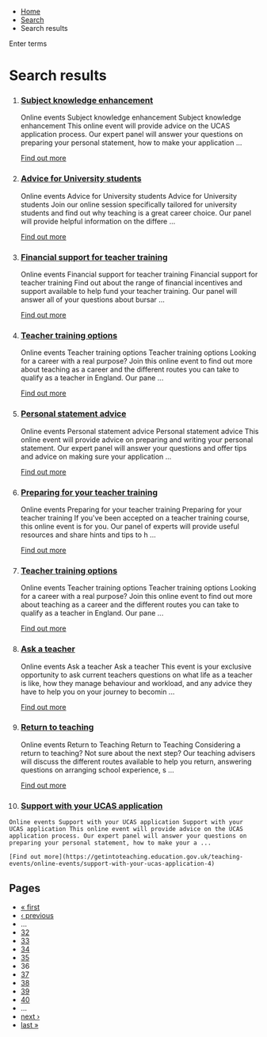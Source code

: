 *   [Home](/)
*   [Search](/search)
*   Search results

Enter terms 

Search results
==============

1.  ### [Subject knowledge enhancement](https://getintoteaching.education.gov.uk/teaching-events/online-events/subject-knowledge-enhancement-2)
    
    Online events Subject knowledge enhancement Subject knowledge enhancement This online event will provide advice on the UCAS application process. Our expert panel will answer your questions on preparing your personal statement, how to make your application ...
    
    [Find out more](https://getintoteaching.education.gov.uk/teaching-events/online-events/subject-knowledge-enhancement-2)
    
2.  ### [Advice for University students](https://getintoteaching.education.gov.uk/teaching-events/online-events/advice-for-university-students-2)
    
    Online events Advice for University students Advice for University students Join our online session specifically tailored for university students and find out why teaching is a great career choice. Our panel will provide helpful information on the differe ...
    
    [Find out more](https://getintoteaching.education.gov.uk/teaching-events/online-events/advice-for-university-students-2)
    
3.  ### [Financial support for teacher training](https://getintoteaching.education.gov.uk/teaching-events/online-events/financial-support-for-teacher-training-4)
    
    Online events Financial support for teacher training Financial support for teacher training Find out about the range of financial incentives and support available to help fund your teacher training. Our panel will answer all of your questions about bursar ...
    
    [Find out more](https://getintoteaching.education.gov.uk/teaching-events/online-events/financial-support-for-teacher-training-4)
    
4.  ### [Teacher training options](https://getintoteaching.education.gov.uk/teaching-events/online-events/teacher-training-options-3)
    
    Online events Teacher training options Teacher training options Looking for a career with a real purpose? Join this online event to find out more about teaching as a career and the different routes you can take to qualify as a teacher in England. Our pane ...
    
    [Find out more](https://getintoteaching.education.gov.uk/teaching-events/online-events/teacher-training-options-3)
    
5.  ### [Personal statement advice](https://getintoteaching.education.gov.uk/teaching-events/online-events/personal-statement-advice-2)
    
    Online events Personal statement advice Personal statement advice This online event will provide advice on preparing and writing your personal statement. Our expert panel will answer your questions and offer tips and advice on making sure your application ...
    
    [Find out more](https://getintoteaching.education.gov.uk/teaching-events/online-events/personal-statement-advice-2)
    
6.  ### [Preparing for your teacher training](https://getintoteaching.education.gov.uk/teaching-events/online-events/preparing-for-your-teacher-training-1)
    
    Online events Preparing for your teacher training Preparing for your teacher training If you've been accepted on a teacher training course, this online event is for you. Our panel of experts will provide useful resources and share hints and tips to h ...
    
    [Find out more](https://getintoteaching.education.gov.uk/teaching-events/online-events/preparing-for-your-teacher-training-1)
    
7.  ### [Teacher training options](https://getintoteaching.education.gov.uk/teaching-events/online-events/teacher-training-options-4)
    
    Online events Teacher training options Teacher training options Looking for a career with a real purpose? Join this online event to find out more about teaching as a career and the different routes you can take to qualify as a teacher in England. Our pane ...
    
    [Find out more](https://getintoteaching.education.gov.uk/teaching-events/online-events/teacher-training-options-4)
    
8.  ### [Ask a teacher](https://getintoteaching.education.gov.uk/teaching-events/online-events/ask-a-teacher-0)
    
    Online events Ask a teacher Ask a teacher This event is your exclusive opportunity to ask current teachers questions on what life as a teacher is like, how they manage behaviour and workload, and any advice they have to help you on your journey to becomin ...
    
    [Find out more](https://getintoteaching.education.gov.uk/teaching-events/online-events/ask-a-teacher-0)
    
9.  ### [Return to teaching](https://getintoteaching.education.gov.uk/teaching-events/online-events/return-to-teaching-3)
    
    Online events Return to Teaching Return to Teaching Considering a return to teaching? Not sure about the next step? Our teaching advisers will discuss the different routes available to help you return, answering questions on arranging school experience, s ...
    
    [Find out more](https://getintoteaching.education.gov.uk/teaching-events/online-events/return-to-teaching-3)
    
10.  ### [Support with your UCAS application](https://getintoteaching.education.gov.uk/teaching-events/online-events/support-with-your-ucas-application-4)
    
    Online events Support with your UCAS application Support with your UCAS application This online event will provide advice on the UCAS application process. Our expert panel will answer your questions on preparing your personal statement, how to make your a ...
    
    [Find out more](https://getintoteaching.education.gov.uk/teaching-events/online-events/support-with-your-ucas-application-4)
    

Pages
-----

*   [« first](/search/site "Go to first page")
*   [‹ previous](/search/site?page=34 "Go to previous page")
*   …
*   [32](/search/site?page=31 "Go to page 32")
*   [33](/search/site?page=32 "Go to page 33")
*   [34](/search/site?page=33 "Go to page 34")
*   [35](/search/site?page=34 "Go to page 35")
*   36
*   [37](/search/site?page=36 "Go to page 37")
*   [38](/search/site?page=37 "Go to page 38")
*   [39](/search/site?page=38 "Go to page 39")
*   [40](/search/site?page=39 "Go to page 40")
*   …
*   [next ›](/search/site?page=36 "Go to next page")
*   [last »](/search/site?page=1032 "Go to last page")